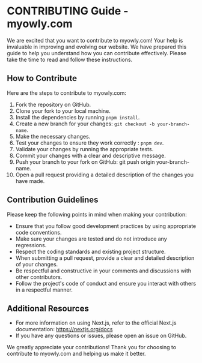 # CONTRIBUTING Guide - myowly.com

We are excited that you want to contribute to myowly.com! Your help is invaluable in improving and evolving our website. We have prepared this guide to help you understand how you can contribute effectively. Please take the time to read and follow these instructions.

## How to Contribute

Here are the steps to contribute to myowly.com:

1. Fork the repository on GitHub.
2. Clone your fork to your local machine.
3. Install the dependencies by running `pnpm install`.
4. Create a new branch for your changes: `git checkout -b your-branch-name`.
5. Make the necessary changes.
6. Test your changes to ensure they work correctly : `pnpm dev`.
7. Validate your changes by running the appropriate tests.
8. Commit your changes with a clear and descriptive message.
9. Push your branch to your fork on GitHub: git push origin your-branch-name.
10. Open a pull request providing a detailed description of the changes you have made.

## Contribution Guidelines

Please keep the following points in mind when making your contribution:

- Ensure that you follow good development practices by using appropriate code conventions.
- Make sure your changes are tested and do not introduce any regressions.
- Respect the coding standards and existing project structure.
- When submitting a pull request, provide a clear and detailed description of your changes.
- Be respectful and constructive in your comments and discussions with other contributors.
- Follow the project's code of conduct and ensure you interact with others in a respectful manner.

## Additional Resources

- For more information on using Next.js, refer to the official Next.js documentation: https://nextjs.org/docs
- If you have any questions or issues, please open an issue on GitHub.

We greatly appreciate your contributions! Thank you for choosing to contribute to myowly.com and helping us make it better.
